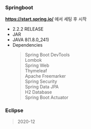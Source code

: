 ### Springboot
**https://start.spring.io/** 에서 세팅 후 시작
- 2.2.2 RELEASE
- JAR
- JAVA 8(1.8.0_241)
- Dependencies
  > Spring Boot DevTools<br>Lombok<br>Spring Web<br>Thymeleaf<br>Apache Freemarker<br>Spring Security<br>Spring Data JPA<br>H2 Database<br>Spring Boot Actuator
  
### Eclipse
> 2020-12

